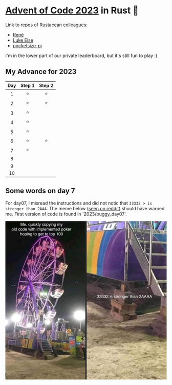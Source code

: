 # [Advent of Code 2023](https://adventofcode.com/2023) in Rust 🦀

Link to repos of Rustacean colleagues:

- [René](https://github.com/rene-d/advent-of-rust/)
- [Luke Else](https://git.luke-else.co.uk/luke-else/AdventOfCode2023/)
- [pocketsize-pi](https://github.com/pocketsize-pi/AoC2023)

I'm in the lower part of our private leaderboard, but it's still fun to play :)


## My Advance for 2023

| Day | Step 1 | Step 2 |
| :-: | :----: | :----: |
|  1  | ⭐ | ⭐ |
|  2  | ⭐ | ⭐ |
|  3  | ⭐ |   |
|  4  | ⭐ |       |
|  5  | ⭐ |        |
|  6  | ⭐ | ⭐    |
|  7  | ⭐ |        |
|  8  |  |        |
|  9  |  |        |
|  10  |  |        |

## Some words on day 7

For day07, I misread the instructions and did not notic that `33332 > is stronger than 2AAA`.
The meme below ([seen on reddit](https://i.redd.it/s6rgso1hft4c1.jpg)) should have warned me. First version of code is found in '2023/buggy_day07'.

![warning from reddit](./buggy_day07_from_reddit.jpg "warning from reddit")


